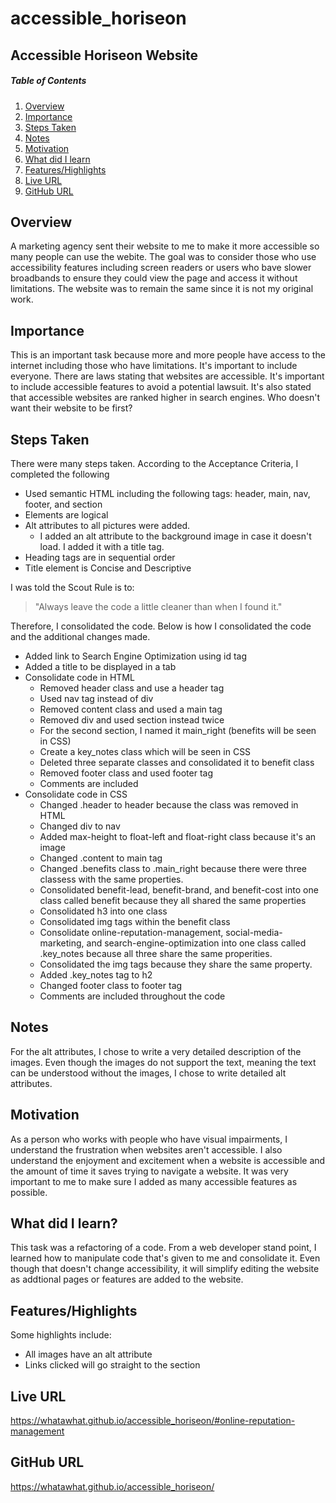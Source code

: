 # accessible_horiseon
## Accessible Horiseon Website
##### Table of Contents
1. [Overview](#overview)
2. [Importance](#importance)
3. [Steps Taken](#steps-taken)
4. [Notes](#notes)
5. [Motivation](#motivation)
6. [What did I learn](#what-did-i-learn)
7. [Features/Highlights](#features/highlights)
8. [Live URL](#live-url)
9. [GitHub URL](#github-url)

## Overview
A marketing agency sent their website to me to make it more accessible so many people can use the webite. The goal was to consider those who use accessibility features including screen readers or users who  bave slower broadbands to ensure they could view the page and access it without limitations. The website was to remain the same since it is not my original work. 

## Importance 
This is an important task because more and more people have access to the internet including those who have limitations. It's important to include everyone. There are laws stating that websites are accessible. It's important to include accessible features to avoid a potential lawsuit. It's also stated that accessible websites are ranked higher in search engines. Who doesn't want their website to be first?

## Steps Taken
There were many steps taken. According to the Acceptance Criteria, I completed the following
* Used semantic HTML including the following tags: header, main, nav, footer, and section
* Elements are logical
* Alt attributes to all pictures were added.
  * I added an alt attribute to the background image in case it doesn't load. I added it with a title tag.
* Heading tags are in sequential order
* Title element is Concise and Descriptive

I was told the Scout Rule is to:
>"Always leave the code a little cleaner than when I found it."

Therefore, I consolidated the code. Below is how I consolidated the code and the additional changes made.
* Added link to Search Engine Optimization using id tag
* Added a title to be displayed in a tab
* Consolidate code in HTML
  * Removed header class and use a header tag
  * Used nav tag instead of div
  * Removed content class and used a main tag
  * Removed div and used section instead twice
  * For the second section, I named it main_right (benefits will be seen in CSS)
  * Create a key_notes class which will be seen in CSS
  * Deleted three separate classes and consolidated it to benefit class
  * Removed footer class and used footer tag
  * Comments are included
* Consolidate code in CSS
  * Changed .header to header because the class was removed in HTML
  * Changed div to nav 
  * Added max-height to float-left and float-right class because it's an image
  * Changed .content to main tag
  * Changed .benefits class to .main_right because there were three classess with the same properties.
  * Consolidated benefit-lead, benefit-brand, and benefit-cost into one class called benefit because they all shared the same properties
  * Consolidated h3 into one class
  * Consolidated img tags within the benefit class 
  * Consolidate online-reputation-management, social-media-marketing, and search-engine-optimization into one class called .key_notes because all three share the same properities.
  * Consolidated the img tags because they share the same property.
  * Added .key_notes tag to h2
  * Changed footer class to footer tag
  * Comments are included throughout the code

## Notes
For the alt attributes, I chose to write a very detailed description of the images. Even though the images do not support the text, meaning the text can be understood without the images, I chose to write detailed alt attributes. 

## Motivation
As a person who works with people who have visual impairments, I understand the frustration when websites aren't accessible. I also understand the enjoyment and excitement when a website is accessible and the amount of time it saves trying to navigate a website. It was very important to me to make sure I added as many accessible features as possible.

## What did I learn?
This task was a refactoring of a code. From a web developer stand point, I learned how to manipulate code that's given to me and consolidate it. Even though that doesn't change accessibility, it will simplify editing the website as addtional pages or features are added to the website.

## Features/Highlights
Some highlights include:
* All images have an alt attribute
* Links clicked will go straight to the section

## Live URL
https://whatawhat.github.io/accessible_horiseon/#online-reputation-management


## GitHub URL
<https://whatawhat.github.io/accessible_horiseon/>


